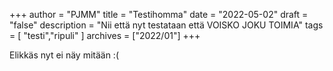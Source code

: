 +++
author = "PJMM"
title = "Testihomma"
date = "2022-05-02"
draft = "false"
description = "Nii että nyt testataan että VOISKO JOKU TOIMIA"
tags = [
    "testi","ripuli"
]
archives = ["2022/01"]
+++

Elikkäs nyt ei näy mitään :(